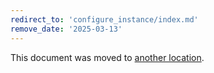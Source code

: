 ```yaml
---
redirect_to: 'configure_instance/index.md'
remove_date: '2025-03-13'
---
```


<!-- markdownlint-disable -->

This document was moved to [another location](configure_instance/index.md).

<!-- This redirect file can be deleted after <2025-03-13>. -->
<!-- Redirects that point to other docs in the same project expire in three months. -->
<!-- Redirects that point to docs in a different project or site (link is not relative and starts with `https:`) expire in one year. -->
<!-- Before deletion, see: https://docs.gitlab.com/ee/development/documentation/redirects.html -->
